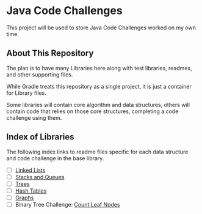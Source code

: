 # Java Code Challenges

This project will be used to store Java Code Challenges worked on my own time.

## About This Repository

The plan is to have many Libraries here along with test libraries, readmes, and other supporting files.

While Gradle treats this repository as a single project, it is just a container for Library files.

Some libraries will contain core algorithm and data structures, others will contain code that relies on those core structures, completing a code challenge using them.

## Index of Libraries

The following index links to readme files specific for each data structure and code challenge in the base library.

- [ ] [Linked Lists]()
- [ ] [Stacks and Queues]()
- [ ] [Trees](docs/readme-trees.md)
- [ ] [Hash Tables]()
- [ ] [Graphs]()
- [ ] Binary Tree Challenge: [Count Leaf Nodes]()
